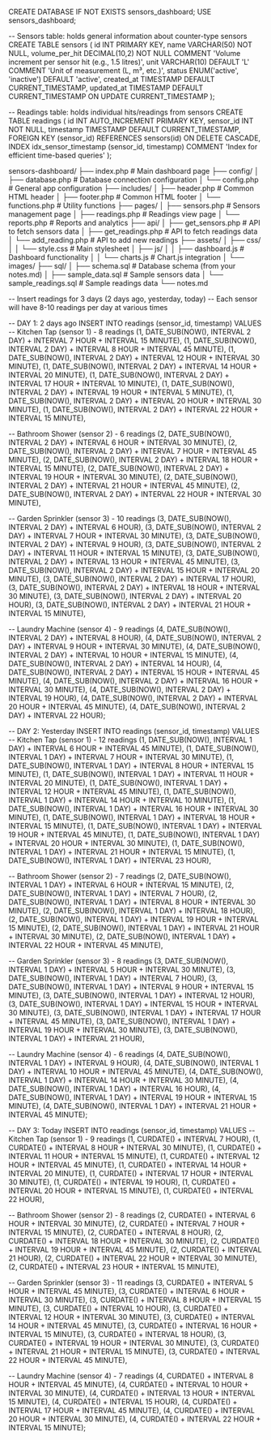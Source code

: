 CREATE DATABASE IF NOT EXISTS sensors_dashboard;
USE sensors_dashboard;

-- Sensors table: holds general information about counter-type sensors
CREATE TABLE sensors (
    id INT PRIMARY KEY,
    name VARCHAR(50) NOT NULL,
    volume_per_hit DECIMAL(10,2) NOT NULL COMMENT 'Volume increment per sensor hit (e.g., 1.5 litres)',
    unit VARCHAR(10) DEFAULT 'L' COMMENT 'Unit of measurement (L, m³, etc.)',
    status ENUM('active', 'inactive') DEFAULT 'active',
    created_at TIMESTAMP DEFAULT CURRENT_TIMESTAMP,
    updated_at TIMESTAMP DEFAULT CURRENT_TIMESTAMP ON UPDATE CURRENT_TIMESTAMP
);

-- Readings table: holds individual hits/readings from sensors
CREATE TABLE readings (
    id INT AUTO_INCREMENT PRIMARY KEY,
    sensor_id INT NOT NULL,
    timestamp TIMESTAMP DEFAULT CURRENT_TIMESTAMP,
    FOREIGN KEY (sensor_id) REFERENCES sensors(id) ON DELETE CASCADE,
    INDEX idx_sensor_timestamp (sensor_id, timestamp) COMMENT 'Index for efficient time-based queries'
);


sensors-dashboard/
├── index.php                 # Main dashboard page
├── config/
│   ├── database.php          # Database connection configuration
│   └── config.php            # General app configuration
├── includes/
│   ├── header.php            # Common HTML header
│   ├── footer.php            # Common HTML footer
│   └── functions.php         # Utility functions
├── pages/
│   ├── sensors.php           # Sensors management page
│   ├── readings.php          # Readings view page
│   └── reports.php           # Reports and analytics
├── api/
│   ├── get_sensors.php       # API to fetch sensors data
│   ├── get_readings.php      # API to fetch readings data
│   └── add_reading.php       # API to add new readings
├── assets/
│   ├── css/
│   │   └── style.css         # Main stylesheet
│   ├── js/
│   │   ├── dashboard.js      # Dashboard functionality
│   │   └── charts.js         # Chart.js integration
│   └── images/
├── sql/
│   ├── schema.sql            # Database schema (from your notes.md)
│   ├── sample_data.sql       # Sample sensors data
│   └── sample_readings.sql   # Sample readings data
└── notes.md   



-- Insert readings for 3 days (2 days ago, yesterday, today)
-- Each sensor will have 8-10 readings per day at various times

-- DAY 1: 2 days ago
INSERT INTO readings (sensor_id, timestamp) VALUES
-- Kitchen Tap (sensor 1) - 8 readings
(1, DATE_SUB(NOW(), INTERVAL 2 DAY) + INTERVAL 7 HOUR + INTERVAL 15 MINUTE),
(1, DATE_SUB(NOW(), INTERVAL 2 DAY) + INTERVAL 8 HOUR + INTERVAL 45 MINUTE),
(1, DATE_SUB(NOW(), INTERVAL 2 DAY) + INTERVAL 12 HOUR + INTERVAL 30 MINUTE),
(1, DATE_SUB(NOW(), INTERVAL 2 DAY) + INTERVAL 14 HOUR + INTERVAL 20 MINUTE),
(1, DATE_SUB(NOW(), INTERVAL 2 DAY) + INTERVAL 17 HOUR + INTERVAL 10 MINUTE),
(1, DATE_SUB(NOW(), INTERVAL 2 DAY) + INTERVAL 19 HOUR + INTERVAL 5 MINUTE),
(1, DATE_SUB(NOW(), INTERVAL 2 DAY) + INTERVAL 20 HOUR + INTERVAL 30 MINUTE),
(1, DATE_SUB(NOW(), INTERVAL 2 DAY) + INTERVAL 22 HOUR + INTERVAL 15 MINUTE),

-- Bathroom Shower (sensor 2) - 6 readings
(2, DATE_SUB(NOW(), INTERVAL 2 DAY) + INTERVAL 6 HOUR + INTERVAL 30 MINUTE),
(2, DATE_SUB(NOW(), INTERVAL 2 DAY) + INTERVAL 7 HOUR + INTERVAL 45 MINUTE),
(2, DATE_SUB(NOW(), INTERVAL 2 DAY) + INTERVAL 18 HOUR + INTERVAL 15 MINUTE),
(2, DATE_SUB(NOW(), INTERVAL 2 DAY) + INTERVAL 19 HOUR + INTERVAL 30 MINUTE),
(2, DATE_SUB(NOW(), INTERVAL 2 DAY) + INTERVAL 21 HOUR + INTERVAL 45 MINUTE),
(2, DATE_SUB(NOW(), INTERVAL 2 DAY) + INTERVAL 22 HOUR + INTERVAL 30 MINUTE),

-- Garden Sprinkler (sensor 3) - 10 readings
(3, DATE_SUB(NOW(), INTERVAL 2 DAY) + INTERVAL 6 HOUR),
(3, DATE_SUB(NOW(), INTERVAL 2 DAY) + INTERVAL 7 HOUR + INTERVAL 30 MINUTE),
(3, DATE_SUB(NOW(), INTERVAL 2 DAY) + INTERVAL 9 HOUR),
(3, DATE_SUB(NOW(), INTERVAL 2 DAY) + INTERVAL 11 HOUR + INTERVAL 15 MINUTE),
(3, DATE_SUB(NOW(), INTERVAL 2 DAY) + INTERVAL 13 HOUR + INTERVAL 45 MINUTE),
(3, DATE_SUB(NOW(), INTERVAL 2 DAY) + INTERVAL 15 HOUR + INTERVAL 20 MINUTE),
(3, DATE_SUB(NOW(), INTERVAL 2 DAY) + INTERVAL 17 HOUR),
(3, DATE_SUB(NOW(), INTERVAL 2 DAY) + INTERVAL 18 HOUR + INTERVAL 30 MINUTE),
(3, DATE_SUB(NOW(), INTERVAL 2 DAY) + INTERVAL 20 HOUR),
(3, DATE_SUB(NOW(), INTERVAL 2 DAY) + INTERVAL 21 HOUR + INTERVAL 15 MINUTE),

-- Laundry Machine (sensor 4) - 9 readings
(4, DATE_SUB(NOW(), INTERVAL 2 DAY) + INTERVAL 8 HOUR),
(4, DATE_SUB(NOW(), INTERVAL 2 DAY) + INTERVAL 9 HOUR + INTERVAL 30 MINUTE),
(4, DATE_SUB(NOW(), INTERVAL 2 DAY) + INTERVAL 10 HOUR + INTERVAL 15 MINUTE),
(4, DATE_SUB(NOW(), INTERVAL 2 DAY) + INTERVAL 14 HOUR),
(4, DATE_SUB(NOW(), INTERVAL 2 DAY) + INTERVAL 15 HOUR + INTERVAL 45 MINUTE),
(4, DATE_SUB(NOW(), INTERVAL 2 DAY) + INTERVAL 16 HOUR + INTERVAL 30 MINUTE),
(4, DATE_SUB(NOW(), INTERVAL 2 DAY) + INTERVAL 19 HOUR),
(4, DATE_SUB(NOW(), INTERVAL 2 DAY) + INTERVAL 20 HOUR + INTERVAL 45 MINUTE),
(4, DATE_SUB(NOW(), INTERVAL 2 DAY) + INTERVAL 22 HOUR);

-- DAY 2: Yesterday
INSERT INTO readings (sensor_id, timestamp) VALUES
-- Kitchen Tap (sensor 1) - 12 readings
(1, DATE_SUB(NOW(), INTERVAL 1 DAY) + INTERVAL 6 HOUR + INTERVAL 45 MINUTE),
(1, DATE_SUB(NOW(), INTERVAL 1 DAY) + INTERVAL 7 HOUR + INTERVAL 30 MINUTE),
(1, DATE_SUB(NOW(), INTERVAL 1 DAY) + INTERVAL 8 HOUR + INTERVAL 15 MINUTE),
(1, DATE_SUB(NOW(), INTERVAL 1 DAY) + INTERVAL 11 HOUR + INTERVAL 20 MINUTE),
(1, DATE_SUB(NOW(), INTERVAL 1 DAY) + INTERVAL 12 HOUR + INTERVAL 45 MINUTE),
(1, DATE_SUB(NOW(), INTERVAL 1 DAY) + INTERVAL 14 HOUR + INTERVAL 10 MINUTE),
(1, DATE_SUB(NOW(), INTERVAL 1 DAY) + INTERVAL 16 HOUR + INTERVAL 30 MINUTE),
(1, DATE_SUB(NOW(), INTERVAL 1 DAY) + INTERVAL 18 HOUR + INTERVAL 15 MINUTE),
(1, DATE_SUB(NOW(), INTERVAL 1 DAY) + INTERVAL 19 HOUR + INTERVAL 45 MINUTE),
(1, DATE_SUB(NOW(), INTERVAL 1 DAY) + INTERVAL 20 HOUR + INTERVAL 30 MINUTE),
(1, DATE_SUB(NOW(), INTERVAL 1 DAY) + INTERVAL 21 HOUR + INTERVAL 15 MINUTE),
(1, DATE_SUB(NOW(), INTERVAL 1 DAY) + INTERVAL 23 HOUR),

-- Bathroom Shower (sensor 2) - 7 readings
(2, DATE_SUB(NOW(), INTERVAL 1 DAY) + INTERVAL 6 HOUR + INTERVAL 15 MINUTE),
(2, DATE_SUB(NOW(), INTERVAL 1 DAY) + INTERVAL 7 HOUR),
(2, DATE_SUB(NOW(), INTERVAL 1 DAY) + INTERVAL 8 HOUR + INTERVAL 30 MINUTE),
(2, DATE_SUB(NOW(), INTERVAL 1 DAY) + INTERVAL 18 HOUR),
(2, DATE_SUB(NOW(), INTERVAL 1 DAY) + INTERVAL 19 HOUR + INTERVAL 15 MINUTE),
(2, DATE_SUB(NOW(), INTERVAL 1 DAY) + INTERVAL 21 HOUR + INTERVAL 30 MINUTE),
(2, DATE_SUB(NOW(), INTERVAL 1 DAY) + INTERVAL 22 HOUR + INTERVAL 45 MINUTE),

-- Garden Sprinkler (sensor 3) - 8 readings
(3, DATE_SUB(NOW(), INTERVAL 1 DAY) + INTERVAL 5 HOUR + INTERVAL 30 MINUTE),
(3, DATE_SUB(NOW(), INTERVAL 1 DAY) + INTERVAL 7 HOUR),
(3, DATE_SUB(NOW(), INTERVAL 1 DAY) + INTERVAL 9 HOUR + INTERVAL 15 MINUTE),
(3, DATE_SUB(NOW(), INTERVAL 1 DAY) + INTERVAL 12 HOUR),
(3, DATE_SUB(NOW(), INTERVAL 1 DAY) + INTERVAL 15 HOUR + INTERVAL 30 MINUTE),
(3, DATE_SUB(NOW(), INTERVAL 1 DAY) + INTERVAL 17 HOUR + INTERVAL 45 MINUTE),
(3, DATE_SUB(NOW(), INTERVAL 1 DAY) + INTERVAL 19 HOUR + INTERVAL 30 MINUTE),
(3, DATE_SUB(NOW(), INTERVAL 1 DAY) + INTERVAL 21 HOUR),

-- Laundry Machine (sensor 4) - 6 readings
(4, DATE_SUB(NOW(), INTERVAL 1 DAY) + INTERVAL 9 HOUR),
(4, DATE_SUB(NOW(), INTERVAL 1 DAY) + INTERVAL 10 HOUR + INTERVAL 45 MINUTE),
(4, DATE_SUB(NOW(), INTERVAL 1 DAY) + INTERVAL 14 HOUR + INTERVAL 30 MINUTE),
(4, DATE_SUB(NOW(), INTERVAL 1 DAY) + INTERVAL 16 HOUR),
(4, DATE_SUB(NOW(), INTERVAL 1 DAY) + INTERVAL 19 HOUR + INTERVAL 15 MINUTE),
(4, DATE_SUB(NOW(), INTERVAL 1 DAY) + INTERVAL 21 HOUR + INTERVAL 45 MINUTE);

-- DAY 3: Today
INSERT INTO readings (sensor_id, timestamp) VALUES
-- Kitchen Tap (sensor 1) - 9 readings
(1, CURDATE() + INTERVAL 7 HOUR),
(1, CURDATE() + INTERVAL 8 HOUR + INTERVAL 30 MINUTE),
(1, CURDATE() + INTERVAL 11 HOUR + INTERVAL 15 MINUTE),
(1, CURDATE() + INTERVAL 12 HOUR + INTERVAL 45 MINUTE),
(1, CURDATE() + INTERVAL 14 HOUR + INTERVAL 20 MINUTE),
(1, CURDATE() + INTERVAL 17 HOUR + INTERVAL 30 MINUTE),
(1, CURDATE() + INTERVAL 19 HOUR),
(1, CURDATE() + INTERVAL 20 HOUR + INTERVAL 15 MINUTE),
(1, CURDATE() + INTERVAL 22 HOUR),

-- Bathroom Shower (sensor 2) - 8 readings
(2, CURDATE() + INTERVAL 6 HOUR + INTERVAL 30 MINUTE),
(2, CURDATE() + INTERVAL 7 HOUR + INTERVAL 15 MINUTE),
(2, CURDATE() + INTERVAL 8 HOUR),
(2, CURDATE() + INTERVAL 18 HOUR + INTERVAL 30 MINUTE),
(2, CURDATE() + INTERVAL 19 HOUR + INTERVAL 45 MINUTE),
(2, CURDATE() + INTERVAL 21 HOUR),
(2, CURDATE() + INTERVAL 22 HOUR + INTERVAL 30 MINUTE),
(2, CURDATE() + INTERVAL 23 HOUR + INTERVAL 15 MINUTE),

-- Garden Sprinkler (sensor 3) - 11 readings
(3, CURDATE() + INTERVAL 5 HOUR + INTERVAL 45 MINUTE),
(3, CURDATE() + INTERVAL 6 HOUR + INTERVAL 30 MINUTE),
(3, CURDATE() + INTERVAL 8 HOUR + INTERVAL 15 MINUTE),
(3, CURDATE() + INTERVAL 10 HOUR),
(3, CURDATE() + INTERVAL 12 HOUR + INTERVAL 30 MINUTE),
(3, CURDATE() + INTERVAL 14 HOUR + INTERVAL 45 MINUTE),
(3, CURDATE() + INTERVAL 16 HOUR + INTERVAL 15 MINUTE),
(3, CURDATE() + INTERVAL 18 HOUR),
(3, CURDATE() + INTERVAL 19 HOUR + INTERVAL 30 MINUTE),
(3, CURDATE() + INTERVAL 21 HOUR + INTERVAL 15 MINUTE),
(3, CURDATE() + INTERVAL 22 HOUR + INTERVAL 45 MINUTE),

-- Laundry Machine (sensor 4) - 7 readings
(4, CURDATE() + INTERVAL 8 HOUR + INTERVAL 45 MINUTE),
(4, CURDATE() + INTERVAL 10 HOUR + INTERVAL 30 MINUTE),
(4, CURDATE() + INTERVAL 13 HOUR + INTERVAL 15 MINUTE),
(4, CURDATE() + INTERVAL 15 HOUR),
(4, CURDATE() + INTERVAL 17 HOUR + INTERVAL 45 MINUTE),
(4, CURDATE() + INTERVAL 20 HOUR + INTERVAL 30 MINUTE),
(4, CURDATE() + INTERVAL 22 HOUR + INTERVAL 15 MINUTE);